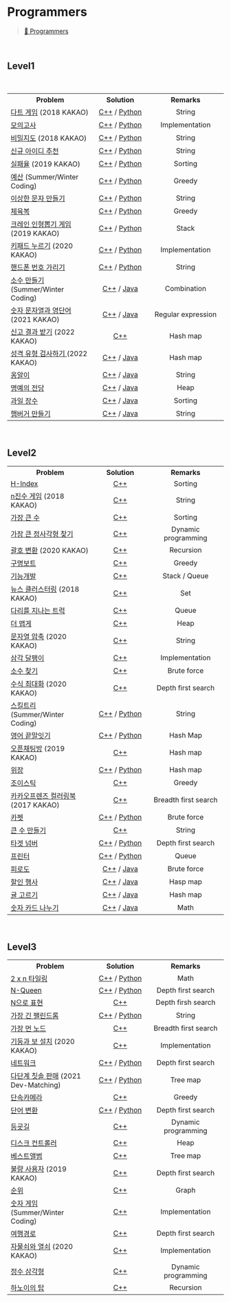 # Programmers



> [🔗 Programmers](https://programmers.co.kr/learn/challenges)


<br>

## Level1

<br>

<table>
  
  <tr>
    <th align="center" width="300">Problem</th>
    <th align="center" width="200">Solution</th>
    <th align="center" width="250">Remarks</th>
  </tr>
  
  
  <tr>
    <td><a href="https://programmers.co.kr/learn/courses/30/lessons/17682">다트 게임</a> (2018 KAKAO)</td> 
    <td align="center"><a href="https://github.com/knavoid/programmers-coding-test/blob/master/C%2B%2B/Level1/%EB%8B%A4%ED%8A%B8%20%EA%B2%8C%EC%9E%84.cpp">C++</a> / <a href="https://github.com/shunCode/Programmers-CodingTest/blob/master/Python/Level1/%EB%8B%A4%ED%8A%B8%20%EA%B2%8C%EC%9E%84.py">Python</a></td>
  	<td align="center">String</td>
  </tr>
  <tr>
    <td><a href="https://programmers.co.kr/learn/courses/30/lessons/42840">모의고사</a></td>
    <td align="center"><a href="https://github.com/shunCode/Programmers-CodingTest/blob/master/C%2B%2B/Level1/%EB%AA%A8%EC%9D%98%EA%B3%A0%EC%82%AC.cpp">C++</a> / <a href="https://github.com/shunCode/Programmers-CodingTest/blob/master/Python/Level1/%EB%AA%A8%EC%9D%98%EA%B3%A0%EC%82%AC.py">Python</a></td>
  	<td align="center">Implementation</td>
  </tr>
  <tr>
    <td><a href="https://programmers.co.kr/learn/courses/30/lessons/17681">비밀지도</a> (2018 KAKAO)</td>
    <td align="center"><a href="https://github.com/shunCode/Programmers-CodingTest/blob/master/C%2B%2B/Level1/%EB%B9%84%EB%B0%80%EC%A7%80%EB%8F%84.cpp">C++</a> / <a href="https://github.com/shunCode/Programmers-CodingTest/blob/master/Python/Level1/%EB%B9%84%EB%B0%80%EC%A7%80%EB%8F%84.py">Python</a></td>
  	<td align="center">String</td>
  </tr>
  <tr>
    <td><a href="https://programmers.co.kr/learn/courses/30/lessons/72410">신규 아이디 추천</a></td>
    <td align="center"><a href="https://github.com/shunCode/Programmers-CodingTest/blob/master/C%2B%2B/Level1/%EC%8B%A0%EA%B7%9C%20%EC%95%84%EC%9D%B4%EB%94%94%20%EC%B6%94%EC%B2%9C.cpp">C++</a> / <a href="https://github.com/shunCode/Programmers-CodingTest/blob/master/Python/Level1/%EC%8B%A0%EA%B7%9C%20%EC%95%84%EC%9D%B4%EB%94%94%20%EC%B6%94%EC%B2%9C.py">Python</a></td>
  	<td align="center">String</td>
  </tr>
  <tr>
    <td><a href="https://programmers.co.kr/learn/courses/30/lessons/42889">실패율</a> (2019 KAKAO)</td>
    <td align="center"><a href="https://github.com/shunCode/Programmers-CodingTest/blob/master/C%2B%2B/Level1/%EC%8B%A4%ED%8C%A8%EC%9C%A8.cpp">C++</a> / <a href="https://github.com/shunCode/Programmers-CodingTest/blob/master/Python/Level1/%EC%8B%A4%ED%8C%A8%EC%9C%A8.py">Python</a></td>
  	<td align="center">Sorting</td>
  </tr>
  <tr>
    <td><a href="https://programmers.co.kr/learn/courses/30/lessons/12982">예산</a> (Summer/Winter Coding)</td>
    <td align="center"><a href="https://github.com/shunCode/Programmers-CodingTest/blob/master/C%2B%2B/Level1/%EC%98%88%EC%82%B0.cpp">C++</a> / <a href="https://github.com/shunCode/Programmers-CodingTest/blob/master/Python/Level1/%EC%98%88%EC%82%B0.py">Python</a></td>
  	<td align="center">Greedy</td>
  </tr>
  <tr>
    <td><a href="https://programmers.co.kr/learn/courses/30/lessons/12930">이상한 문자 만들기</a></td>
    <td align="center"><a href="https://github.com/shunCode/Programmers-CodingTest/blob/master/C%2B%2B/Level1/%EC%9D%B4%EC%83%81%ED%95%9C%20%EB%AC%B8%EC%9E%90%20%EB%A7%8C%EB%93%A4%EA%B8%B0.cpp">C++</a> / <a href="https://github.com/shunCode/Programmers-CodingTest/blob/master/Python/Level1/%EC%9D%B4%EC%83%81%ED%95%9C%20%EB%AC%B8%EC%9E%90%20%EB%A7%8C%EB%93%A4%EA%B8%B0.py">Python</a></td>
  	<td align="center">String</td>
  </tr>
  <tr>
    <td><a href="https://programmers.co.kr/learn/courses/30/lessons/42862">체육복</a></td>
    <td align="center"><a href="https://github.com/shunCode/Programmers-CodingTest/blob/master/C%2B%2B/Level1/%EC%B2%B4%EC%9C%A1%EB%B3%B5.cpp">C++</a> / <a href="https://github.com/shunCode/Programmers-CodingTest/blob/master/Python/Level1/%EC%B2%B4%EC%9C%A1%EB%B3%B5.py">Python</a></td>
  	<td align="center">Greedy</td>
  </tr>
  <tr>
    <td><a href="https://programmers.co.kr/learn/courses/30/lessons/64061">크레인 인형뽑기 게임</a> (2019 KAKAO)</td>
    <td align="center"><a href="https://github.com/shunCode/Programmers-CodingTest/blob/master/C%2B%2B/Level1/%ED%81%AC%EB%A0%88%EC%9D%B8%20%EC%9D%B8%ED%98%95%EB%BD%91%EA%B8%B0%20%EA%B2%8C%EC%9E%84.cpp">C++</a> / <a href="https://github.com/shunCode/Programmers-CodingTest/blob/master/Python/Level1/%ED%81%AC%EB%A0%88%EC%9D%B8%20%EC%9D%B8%ED%98%95%EB%BD%91%EA%B8%B0%20%EA%B2%8C%EC%9E%84.py">Python</a></td>
  	<td align="center">Stack</td>
  </tr>
  <tr>
    <td><a href="https://programmers.co.kr/learn/courses/30/lessons/67256">키패드 누르기</a> (2020 KAKAO)</td>
    <td align="center"><a href="https://github.com/shunCode/Programmers-CodingTest/blob/master/C%2B%2B/Level1/%ED%82%A4%ED%8C%A8%EB%93%9C%20%EB%88%84%EB%A5%B4%EA%B8%B0.cpp">C++</a> / <a href="https://github.com/shunCode/Programmers-CodingTest/blob/master/Python/Level1/%ED%82%A4%ED%8C%A8%EB%93%9C%20%EB%88%84%EB%A5%B4%EA%B8%B0.py">Python</a></td>
  	<td align="center">Implementation</td>
  </tr>
  <tr>
    <td><a href="https://programmers.co.kr/learn/courses/30/lessons/12948">핸드폰 번호 가리기</a></td>
    <td align="center"><a href="https://github.com/shunCode/Programmers-CodingTest/blob/master/C%2B%2B/Level1/%ED%95%B8%EB%93%9C%ED%8F%B0%20%EB%B2%88%ED%98%B8%20%EA%B0%80%EB%A6%AC%EA%B8%B0.cpp">C++</a> / <a href="https://github.com/shunCode/Programmers-CodingTest/blob/master/Python/Level1/%ED%95%B8%EB%93%9C%ED%8F%B0%20%EB%B2%88%ED%98%B8%20%EA%B0%80%EB%A6%AC%EA%B8%B0.py">Python</a></td>
  	<td align="center">String</td>
  </tr>
  <tr>
    <td><a href="https://school.programmers.co.kr/learn/courses/30/lessons/12977">소수 만들기</a> (Summer/Winter Coding)</td> 
    <td align="center"><a href="https://github.com/knavoid/programmers-coding-test/blob/master/C%2B%2B/Level1/%EC%86%8C%EC%88%98%20%EB%A7%8C%EB%93%A4%EA%B8%B0.cpp">C++</a> / <a href="https://github.com/knavoid/programmers-coding-test/blob/master/Java/Level1/%EC%86%8C%EC%88%98%20%EB%A7%8C%EB%93%A4%EA%B8%B0.java">Java</a></td>
  	<td align="center">Combination</td>
  </tr>
  <tr>
    <td><a href="https://school.programmers.co.kr/learn/courses/30/lessons/81301">숫자 문자열과 영단어</a> (2021 KAKAO)</td> 
    <td align="center"><a href="https://github.com/knavoid/programmers-coding-test/blob/master/C%2B%2B/Level1/%EC%88%AB%EC%9E%90%20%EB%AC%B8%EC%9E%90%EC%97%B4%EA%B3%BC%20%EC%98%81%EB%8B%A8%EC%96%B4.cpp">C++</a> / <a href="https://github.com/knavoid/programmers-coding-test/blob/master/Java/Level1/%EC%88%AB%EC%9E%90%20%EB%AC%B8%EC%9E%90%EC%97%B4%EA%B3%BC%20%EC%98%81%EB%8B%A8%EC%96%B4.java">Java</a></td>
  	<td align="center">Regular expression</td>
  </tr>
  <tr>
    <td><a href="https://school.programmers.co.kr/learn/courses/30/lessons/92334">신고 결과 받기</a> (2022 KAKAO)</td> 
    <td align="center"><a href="https://github.com/knavoid/programmers-coding-test/blob/master/C%2B%2B/Level1/%EC%8B%A0%EA%B3%A0%20%EA%B2%B0%EA%B3%BC%20%EB%B0%9B%EA%B8%B0.cpp">C++</a></td>
  	<td align="center">Hash map</td>
  </tr>
  <tr>
    <td><a href="https://school.programmers.co.kr/learn/courses/30/lessons/118666">성격 유형 검사하기
</a> (2022 KAKAO)</td> 
    <td align="center"><a href="https://github.com/knavoid/programmers-coding-test/blob/master/C%2B%2B/Level1/%EC%84%B1%EA%B2%A9%20%EC%9C%A0%ED%98%95%20%EA%B2%80%EC%82%AC%ED%95%98%EA%B8%B0.cpp">C++</a> / <a href="https://github.com/knavoid/programmers-coding-test/blob/master/Java/Level1/%EC%84%B1%EA%B2%A9%20%EC%9C%A0%ED%98%95%20%EA%B2%80%EC%82%AC%ED%95%98%EA%B8%B0.java">Java</a></td>
  	<td align="center">Hash map</td>
  </tr>
  <tr>
    <td><a href="https://school.programmers.co.kr/learn/courses/30/lessons/133499">옹알이</a></td> 
    <td align="center"><a href="https://github.com/knavoid/programmers-coding-test/blob/master/C%2B%2B/Level1/%EC%98%B9%EC%95%8C%EC%9D%B4.cpp">C++</a> / <a href="https://github.com/knavoid/programmers-coding-test/blob/master/Java/Level1/%EC%98%B9%EC%95%8C%EC%9D%B4.java">Java</a></td>
  	<td align="center">String</td>
  </tr>
  <tr>
    <td><a href="https://school.programmers.co.kr/learn/courses/30/lessons/138477">명예의 전당</a></td> 
    <td align="center"><a href="https://github.com/knavoid/programmers-coding-test/blob/master/C%2B%2B/Level1/%EB%AA%85%EC%98%88%EC%9D%98%20%EC%A0%84%EB%8B%B9.cpp">C++</a> / <a href="https://github.com/knavoid/programmers-coding-test/blob/master/Java/Level1/%EB%AA%85%EC%98%88%EC%9D%98%20%EC%A0%84%EB%8B%B9.java">Java</a></td>
  	<td align="center">Heap</td>
  </tr>
  <tr>
    <td><a href="https://school.programmers.co.kr/learn/courses/30/lessons/135808">과일 장수</a></td> 
    <td align="center"><a href="https://github.com/knavoid/programmers-coding-test/blob/master/C%2B%2B/Level1/%EA%B3%BC%EC%9D%BC%20%EC%9E%A5%EC%88%98.cpp">C++</a> / <a href="https://github.com/knavoid/programmers-coding-test/blob/master/Java/Level1/%EA%B3%BC%EC%9D%BC%20%EC%9E%A5%EC%88%98.java">Java</a></td>
  	<td align="center">Sorting</td>
  </tr>
  <tr>
    <td><a href="https://school.programmers.co.kr/learn/courses/30/lessons/133502">햄버거 만들기</a></td> 
    <td align="center"><a href="https://github.com/knavoid/programmers-coding-test/blob/master/C%2B%2B/Level1/%ED%96%84%EB%B2%84%EA%B1%B0%20%EB%A7%8C%EB%93%A4%EA%B8%B0.cpp">C++</a> / <a href="https://github.com/knavoid/programmers-coding-test/blob/master/Java/Level1/%ED%96%84%EB%B2%84%EA%B1%B0%20%EB%A7%8C%EB%93%A4%EA%B8%B0.java">Java</a></td>
  	<td align="center">String</td>
  </tr>

</table>

<br>

## Level2

<table>
  
  <tr>
    <th align="center" width="300">Problem</th>
    <th align="center" width="200">Solution</th>
    <th align="center" width="250">Remarks</th>
  </tr>
  
 <tr>
    <td><a href="https://programmers.co.kr/learn/courses/30/lessons/42747">H-Index</a></td> 
    <td align="center"><a href="https://github.com/shunCode/Programmers-CodingTest/blob/master/C%2B%2B/Level2/H-Index.cpp">C++</a></td>
  	<td align="center">Sorting</td>
  </tr>
  <tr>
    <td><a href="https://programmers.co.kr/learn/courses/30/lessons/17687">n진수 게임</a> (2018 KAKAO)</td> 
    <td align="center"><a href="https://github.com/shunCode/Programmers-CodingTest/blob/master/C%2B%2B/Level2/n%EC%A7%84%EC%88%98%20%EA%B2%8C%EC%9E%84.cpp">C++</a></td>
  	<td align="center">String</td>
  </tr>
  <tr>
    <td><a href="https://programmers.co.kr/learn/courses/30/lessons/42746">가장 큰 수</a></td> 
    <td align="center"><a href="https://github.com/shunCode/Programmers-CodingTest/blob/master/C%2B%2B/Level2/%EA%B0%80%EC%9E%A5%20%ED%81%B0%20%EC%88%98.cpp">C++</a></td>
  	<td align="center">Sorting</td>
  </tr>
  <tr>
    <td><a href="https://programmers.co.kr/learn/courses/30/lessons/12905">가장 큰 정사각형 찾기</a></td> 
    <td align="center"><a href="https://github.com/shunCode/Programmers-CodingTest/blob/master/C%2B%2B/Level2/%EA%B0%80%EC%9E%A5%20%ED%81%B0%20%EC%A0%95%EC%82%AC%EA%B0%81%ED%98%95%20%EC%B0%BE%EA%B8%B0.cpp">C++</a></td>
  	<td align="center">Dynamic programming</td>
  </tr>
  <tr>
    <td><a href="https://programmers.co.kr/learn/courses/30/lessons/60058">괄호 변환</a> (2020 KAKAO)</td> 
    <td align="center"><a href="https://github.com/shunCode/Programmers-CodingTest/blob/master/C%2B%2B/Level2/%EA%B4%84%ED%98%B8%20%EB%B3%80%ED%99%98.cpp">C++</a></td>
  	<td align="center">Recursion</td>
  </tr>
  <tr>
    <td><a href="https://programmers.co.kr/learn/courses/30/lessons/42885">구명보트</a></td> 
    <td align="center"><a href="https://github.com/shunCode/Programmers-CodingTest/blob/master/C%2B%2B/Level2/%EA%B5%AC%EB%AA%85%EB%B3%B4%ED%8A%B8.cpp">C++</a></td>
  	<td align="center">Greedy</td>
  </tr>
  <tr>
    <td><a href="https://programmers.co.kr/learn/courses/30/lessons/42586">기능개발</a></td> 
    <td align="center"><a href="https://github.com/shunCode/Programmers-CodingTest/blob/master/C%2B%2B/Level2/%EA%B8%B0%EB%8A%A5%EA%B0%9C%EB%B0%9C.cpp">C++</a></td>
  	<td align="center">Stack / Queue</td>
  </tr>
  <tr>
    <td><a href="https://programmers.co.kr/learn/courses/30/lessons/17677">뉴스 클러스터링</a> (2018 KAKAO)</td> 
    <td align="center"><a href="https://github.com/shunCode/Programmers-CodingTest/blob/master/C%2B%2B/Level2/%EB%89%B4%EC%8A%A4%20%ED%81%B4%EB%9F%AC%EC%8A%A4%ED%84%B0%EB%A7%81.cpp">C++</a></td>
  	<td align="center">Set</td>
  </tr>
  <tr>
    <td><a href="https://programmers.co.kr/learn/courses/30/lessons/42583">다리를 지나는 트럭</a></td> 
    <td align="center"><a href="https://github.com/shunCode/Programmers-CodingTest/blob/master/C%2B%2B/Level2/%EB%8B%A4%EB%A6%AC%EB%A5%BC%20%EC%A7%80%EB%82%98%EB%8A%94%20%ED%8A%B8%EB%9F%AD.cpp">C++</a></td>
  	<td align="center">Queue</td>
  </tr>
  <tr>
    <td><a href="https://programmers.co.kr/learn/courses/30/lessons/42626">더 맵게</a></td> 
    <td align="center"><a href="https://github.com/shunCode/Programmers-CodingTest/blob/master/C%2B%2B/Level2/%EB%8D%94%20%EB%A7%B5%EA%B2%8C.cpp">C++</a></td>
  	<td align="center">Heap</td>
  </tr>
  <tr>
    <td><a href="https://programmers.co.kr/learn/courses/30/lessons/60057">문자열 압축</a> (2020 KAKAO)</td> 
    <td align="center"><a href="https://github.com/shunCode/Programmers-CodingTest/blob/master/C%2B%2B/Level2/%EB%AC%B8%EC%9E%90%EC%97%B4%20%EC%95%95%EC%B6%95.cpp">C++</a></td>
  	<td align="center">String</td>
  </tr>
  <tr>
    <td><a href="https://programmers.co.kr/learn/courses/30/lessons/68645">삼각 달팽이</a></td> 
    <td align="center"><a href="https://github.com/shunCode/Programmers-CodingTest/blob/master/C%2B%2B/Level2/%EC%82%BC%EA%B0%81%20%EB%8B%AC%ED%8C%BD%EC%9D%B4.cpp">C++</a></td>
  	<td align="center">Implementation</td>
  </tr>
  <tr>
    <td><a href="https://programmers.co.kr/learn/courses/30/lessons/42839">소수 찾기</a></td> 
    <td align="center"><a href="https://github.com/shunCode/Programmers-CodingTest/blob/master/C%2B%2B/Level2/%EC%86%8C%EC%88%98%20%EC%B0%BE%EA%B8%B0.cpp">C++</a></td>
  	<td align="center">Brute force</td>
  </tr>
  <tr>
    <td><a href="https://programmers.co.kr/learn/courses/30/lessons/67257">수식 최대화</a> (2020 KAKAO)</td> 
    <td align="center"><a href="https://github.com/shunCode/Programmers-CodingTest/blob/master/C%2B%2B/Level2/%EC%88%98%EC%8B%9D%20%EC%B5%9C%EB%8C%80%ED%99%94.cpp">C++</a></td>
  	<td align="center">Depth first search</td>
  </tr>
  <tr>
    <td><a href="https://programmers.co.kr/learn/courses/30/lessons/49993">스킬트리</a> (Summer/Winter Coding)</td> 
    <td align="center"><a href="https://github.com/shunCode/Programmers-CodingTest/blob/master/C%2B%2B/Level2/%EC%8A%A4%ED%82%AC%ED%8A%B8%EB%A6%AC.cpp">C++</a> / <a href="https://github.com/shunCode/Programmers-CodingTest/blob/master/Python/Level2/%EC%8A%A4%ED%82%AC%ED%8A%B8%EB%A6%AC.py">Python</a></td>
  	<td align="center">String</td>
  </tr>
  <tr>
    <td><a href="https://programmers.co.kr/learn/courses/30/lessons/12981">영어 끝말잇기</a></td> 
    <td align="center"><a href="https://github.com/shunCode/Programmers-CodingTest/blob/master/C%2B%2B/Level2/%EC%98%81%EC%96%B4%20%EB%81%9D%EB%A7%90%EC%9E%87%EA%B8%B0.cpp">C++</a> / <a href="https://github.com/shunCode/Programmers-CodingTest/blob/master/Python/Level2/%EC%98%81%EC%96%B4%20%EB%81%9D%EB%A7%90%EC%9E%87%EA%B8%B0.py">Python</a></td>
  	<td align="center">Hash Map</td>
  </tr>
  <tr>
    <td><a href="https://programmers.co.kr/learn/courses/30/lessons/42888">오픈채팅방</a> (2019 KAKAO)</td> 
    <td align="center"><a href="https://github.com/shunCode/Programmers-CodingTest/blob/master/C%2B%2B/Level2/%EC%98%A4%ED%94%88%EC%B1%84%ED%8C%85%EB%B0%A9.cpp">C++</a></td>
  	<td align="center">Hash map</td>
  </tr>
  <tr>
    <td><a href="https://programmers.co.kr/learn/courses/30/lessons/42578">위장</a></td> 
    <td align="center"><a href="https://github.com/shunCode/Programmers-CodingTest/blob/master/C%2B%2B/Level2/%EC%9C%84%EC%9E%A5.cpp">C++</a> / <a href="https://github.com/shunCode/Programmers-CodingTest/blob/master/Python/Level2/%EC%9C%84%EC%9E%A5.py">Python</a></td>
  	<td align="center">Hash map</td>
  </tr>
  <tr>
    <td><a href="https://programmers.co.kr/learn/courses/30/lessons/42860">조이스틱</a></td> 
    <td align="center"><a href="https://github.com/shunCode/Programmers-CodingTest/blob/master/C%2B%2B/Level2/%EC%A1%B0%EC%9D%B4%EC%8A%A4%ED%8B%B1.cpp">C++</a></td>
  	<td align="center">Greedy</td>
  </tr>
  <tr>
    <td><a href="https://github.com/shunCode/Programmers-CodingTest/blob/master/C%2B%2B/Level2/%EC%B9%B4%EC%B9%B4%EC%98%A4%ED%94%84%EB%A0%8C%EC%A6%88%20%EC%BB%AC%EB%9F%AC%EB%A7%81%EB%B6%81.cpp">카카오프렌즈 컬러링북</a> (2017 KAKAO)</td> 
    <td align="center"><a href="https://github.com/shunCode/Programmers-CodingTest/blob/master/C%2B%2B/Level2/%EC%B9%B4%EC%B9%B4%EC%98%A4%ED%94%84%EB%A0%8C%EC%A6%88%20%EC%BB%AC%EB%9F%AC%EB%A7%81%EB%B6%81.cpp">C++</a></td>
  	<td align="center">Breadth first search</td>
  </tr>
  <tr>
    <td><a href="https://programmers.co.kr/learn/courses/30/lessons/42842">카펫</a></td> 
    <td align="center"><a href="https://github.com/shunCode/Programmers-CodingTest/blob/master/C%2B%2B/Level2/%EC%B9%B4%ED%8E%AB.cpp">C++</a> / <a href="https://github.com/shunCode/Programmers-CodingTest/blob/master/Python/Level2/%EC%B9%B4%ED%8E%AB.py">Python</a></td>
  	<td align="center">Brute force</td>
  </tr>
  <tr>
    <td><a href="https://school.programmers.co.kr/learn/courses/30/lessons/42883">큰 수 만들기</a></td> 
    <td align="center"><a href="https://github.com/shunCode/Programmers-CodingTest/blob/master/C%2B%2B/Level2/%ED%81%B0%20%EC%88%98%20%EB%A7%8C%EB%93%A4%EA%B8%B0.cpp">C++</a></td>
  	<td align="center">String</td>
  </tr>
  <tr>
    <td><a href="https://programmers.co.kr/learn/courses/30/lessons/43165">타겟 넘버</a></td> 
    <td align="center"><a href="https://github.com/shunCode/Programmers-CodingTest/blob/master/C%2B%2B/Level2/%ED%83%80%EA%B2%9F%20%EB%84%98%EB%B2%84.cpp">C++</a> / <a href="https://github.com/shunCode/Programmers-CodingTest/blob/master/Python/Level2/%ED%83%80%EA%B2%9F%20%EB%84%98%EB%B2%84.py">Python</a></td>
  	<td align="center">Depth first search</td>
  </tr>
  <tr>
    <td><a href="https://programmers.co.kr/learn/courses/30/lessons/42587">프린터</a></td> 
    <td align="center"><a href="https://github.com/shunCode/Programmers-CodingTest/blob/master/C%2B%2B/Level2/%ED%94%84%EB%A6%B0%ED%84%B0.cpp">C++</a> / <a href="https://github.com/shunCode/Programmers-CodingTest/blob/master/Python/Level2/%ED%94%84%EB%A6%B0%ED%84%B0.py">Python</a></td>
  	<td align="center">Queue</td>
  </tr>
  <tr>
    <td><a href="https://school.programmers.co.kr/learn/courses/30/lessons/87946">피로도</a></td> 
    <td align="center"><a href="https://github.com/knavoid/programmers-coding-test/blob/master/C%2B%2B/Level2/%ED%94%BC%EB%A1%9C%EB%8F%84.cpp">C++</a> / <a href="https://github.com/knavoid/programmers-coding-test/blob/master/Java/Level2/%ED%94%BC%EB%A1%9C%EB%8F%84.java">Java</a></td>
  	<td align="center">Brute force</td>
  </tr>
  <tr>
    <td><a href="https://school.programmers.co.kr/learn/courses/30/lessons/131127">할인 행사</a></td> 
    <td align="center"><a href="https://github.com/knavoid/programmers-coding-test/blob/master/C%2B%2B/Level2/%ED%95%A0%EC%9D%B8%20%ED%96%89%EC%82%AC.cpp">C++</a> / <a href="https://github.com/knavoid/programmers-coding-test/blob/master/Java/Level2/%ED%95%A0%EC%9D%B8%20%ED%96%89%EC%82%AC.java">Java</a></td>
  	<td align="center">Hasp map</td>
  </tr>
  <tr>
    <td><a href="https://school.programmers.co.kr/learn/courses/30/lessons/138476">귤 고르기</a></td> 
    <td align="center"><a href="https://github.com/knavoid/programmers-coding-test/blob/master/C%2B%2B/Level2/%EA%B7%A4%20%EA%B3%A0%EB%A5%B4%EA%B8%B0.cpp">C++</a> / <a href="https://github.com/knavoid/programmers-coding-test/blob/master/Java/Level2/%EA%B7%A4%20%EA%B3%A0%EB%A5%B4%EA%B8%B0.java">Java</a></td>
  	<td align="center">Hash map</td>
  </tr>
  <tr>
    <td><a href="https://school.programmers.co.kr/learn/courses/30/lessons/135807">숫자 카드 나누기</a></td> 
    <td align="center"><a href="https://github.com/knavoid/programmers-coding-test/blob/master/C%2B%2B/Level2/%EC%88%AB%EC%9E%90%20%EC%B9%B4%EB%93%9C%20%EB%82%98%EB%88%84%EA%B8%B0.cpp">C++</a> / <a href="https://github.com/knavoid/programmers-coding-test/blob/master/Java/Level2/%EC%88%AB%EC%9E%90%20%EC%B9%B4%EB%93%9C%20%EB%82%98%EB%88%84%EA%B8%B0.java">Java</a></td>
  	<td align="center">Math</td>
  </tr>
 
</table>

<br>

## Level3

<table>
  
  <tr>
    <th align="center" width="300">Problem</th>
    <th align="center" width="200">Solution</th>
    <th align="center" width="250">Remarks</th>
  </tr>
  
  <tr>
    <td><a href="https://programmers.co.kr/learn/courses/30/lessons/12900">2 x n 타일링</a></td> 
    <td align="center"><a href="https://github.com/shunCode/Programmers-CodingTest/blob/master/C%2B%2B/Level3/2%20x%20n%20%ED%83%80%EC%9D%BC%EB%A7%81.cpp">C++</a> / <a href="https://github.com/shunCode/Programmers-CodingTest/blob/master/Python/Level3/2%20x%20n%20%ED%83%80%EC%9D%BC%EB%A7%81.py">Python</a></td>
  	<td align="center">Math</td>
  </tr>
  <tr>
    <td><a href="https://programmers.co.kr/learn/courses/30/lessons/12952">N-Queen</a></td> 
    <td align="center"><a href="https://github.com/shunCode/Programmers-CodingTest/blob/master/C%2B%2B/Level3/N-Queen.cpp">C++</a> / <a href="https://github.com/shunCode/Programmers-CodingTest/blob/master/Python/Level3/N-Queen.py">Python</a></td>
  	<td align="center">Depth first search</td>
  </tr>
  <tr>
    <td><a href="https://programmers.co.kr/learn/courses/30/lessons/42895">N으로 표현</a></td> 
    <td align="center"><a href="https://github.com/shunCode/Programmers-CodingTest/blob/master/C%2B%2B/Level3/N%EC%9C%BC%EB%A1%9C%20%ED%91%9C%ED%98%84.cpp">C++</a></td>
  	<td align="center">Depth firsh search</td>
  </tr>
  <tr>
    <td><a href="https://programmers.co.kr/learn/courses/30/lessons/12904">가장 긴 팰린드롬</a></td> 
    <td align="center"><a href="https://github.com/shunCode/Programmers-CodingTest/blob/master/C%2B%2B/Level3/%EA%B0%80%EC%9E%A5%20%EA%B8%B4%20%ED%8C%B0%EB%A6%B0%EB%93%9C%EB%A1%AC.cpp">C++</a> / <a href="https://github.com/shunCode/Programmers-CodingTest/blob/master/Python/Level3/%EA%B0%80%EC%9E%A5%20%EA%B8%B4%20%ED%8C%B0%EB%A6%B0%EB%93%9C%EB%A1%AC.py">Python</a></td>
  	<td align="center">String</td>
  </tr>
  <tr>
    <td><a href="https://programmers.co.kr/learn/courses/30/lessons/49189">가장 먼 노드</a></td> 
    <td align="center"><a href="https://github.com/shunCode/Programmers-CodingTest/blob/master/C%2B%2B/Level3/%EA%B0%80%EC%9E%A5%20%EB%A8%BC%20%EB%85%B8%EB%93%9C.cpp">C++</a></td>
  	<td align="center">Breadth first search</td>
  </tr>
  <tr>
    <td><a href="https://programmers.co.kr/learn/courses/30/lessons/60061">기둥과 보 설치</a> (2020 KAKAO)</td> 
    <td align="center"><a href="https://github.com/shunCode/Programmers-CodingTest/blob/master/C%2B%2B/Level3/%EA%B8%B0%EB%91%A5%EA%B3%BC%20%EB%B3%B4%20%EC%84%A4%EC%B9%98.cpp">C++</a></td>
  	<td align="center">Implementation</td>
  </tr>
  <tr>
    <td><a href="https://programmers.co.kr/learn/courses/30/lessons/43162">네트워크</a></td> 
    <td align="center"><a href="https://github.com/shunCode/Programmers-CodingTest/blob/master/C%2B%2B/Level3/%EB%84%A4%ED%8A%B8%EC%9B%8C%ED%81%AC.cpp">C++</a> / <a href="https://github.com/shunCode/Programmers-CodingTest/blob/master/Python/Level3/%EB%84%A4%ED%8A%B8%EC%9B%8C%ED%81%AC.py">Python</a></td>
  	<td align="center">Depth first search</td>
  </tr>
  <tr>
    <td><a href="https://programmers.co.kr/learn/courses/30/lessons/77486">다단계 칫솔 판매</a> (2021 Dev-Matching)</td> 
    <td align="center"><a href="https://github.com/shunCode/Programmers-CodingTest/blob/master/C%2B%2B/Level3/%EB%8B%A4%EB%8B%A8%EA%B3%84%20%EC%B9%AB%EC%86%94%20%ED%8C%90%EB%A7%A4.cpp">C++</a> / <a href="https://github.com/shunCode/Programmers-CodingTest/blob/master/Python/Level3/%EB%8B%A4%EB%8B%A8%EA%B3%84%20%EC%B9%AB%EC%86%94%20%ED%8C%90%EB%A7%A4.py">Python</a></td>
  	<td align="center">Tree map</td>
  </tr>
  <tr>
    <td><a href="https://programmers.co.kr/learn/courses/30/lessons/42884">단속카메라</a></td> 
    <td align="center"><a href="https://github.com/shunCode/Programmers-CodingTest/blob/master/C%2B%2B/Level3/%EB%8B%A8%EC%86%8D%EC%B9%B4%EB%A9%94%EB%9D%BC.cpp">C++</a></td>
  	<td align="center">Greedy</td>
  </tr>
  <tr>
    <td><a href="https://programmers.co.kr/learn/courses/30/lessons/43163">단어 변환</a></td> 
    <td align="center"><a href="https://github.com/shunCode/Programmers-CodingTest/blob/master/C%2B%2B/Level3/%EB%8B%A8%EC%96%B4%20%EB%B3%80%ED%99%98.cpp">C++</a> / <a href="https://github.com/shunCode/Programmers-CodingTest/blob/master/Python/Level3/%EB%8B%A8%EC%96%B4%20%EB%B3%80%ED%99%98.py">Python</a></td>
  	<td align="center">Depth first search</td>
  </tr>
  <tr>
    <td><a href="https://programmers.co.kr/learn/courses/30/lessons/42898">등굣길</a></td> 
    <td align="center"><a href="https://github.com/shunCode/Programmers-CodingTest/blob/master/C%2B%2B/Level3/%EB%93%B1%EA%B5%A3%EA%B8%B8.cpp">C++</a></td>
  	<td align="center">Dynamic programming</td>
  </tr>
  <tr>
    <td><a href="https://programmers.co.kr/learn/courses/30/lessons/42627">디스크 컨트롤러</a></td> 
    <td align="center"><a href="https://github.com/shunCode/Programmers-CodingTest/blob/master/C%2B%2B/Level3/%EB%94%94%EC%8A%A4%ED%81%AC%20%EC%BB%A8%ED%8A%B8%EB%A1%A4%EB%9F%AC.cpp">C++</a></td>
  	<td align="center">Heap</td>
  </tr>
  <tr>
    <td><a href="https://programmers.co.kr/learn/courses/30/lessons/42579">베스트앨범</a></td> 
    <td align="center"><a href="https://github.com/shunCode/Programmers-CodingTest/blob/master/C%2B%2B/Level3/%EB%B2%A0%EC%8A%A4%ED%8A%B8%EC%95%A8%EB%B2%94.cpp">C++</a></td>
  	<td align="center">Tree map</td>
  </tr>
  <tr>
    <td><a href="https://programmers.co.kr/learn/courses/30/lessons/64064">불량 사용자</a> (2019 KAKAO)</td> 
    <td align="center"><a href="https://github.com/shunCode/Programmers-CodingTest/blob/master/C%2B%2B/Level3/%EB%B6%88%EB%9F%89%20%EC%82%AC%EC%9A%A9%EC%9E%90.cpp">C++</a></td>
  	<td align="center">Depth first search</td>
  </tr>
  <tr>
    <td><a href="https://programmers.co.kr/learn/courses/30/lessons/49191">순위</a></td> 
    <td align="center"><a href="https://github.com/shunCode/Programmers-CodingTest/blob/master/C%2B%2B/Level3/%EC%88%9C%EC%9C%84.cpp">C++</a></td>
  	<td align="center">Graph</td>
  </tr>
  <tr>
    <td><a href="https://programmers.co.kr/learn/courses/30/lessons/12987">숫자 게임</a> (Summer/Winter Coding)</td> 
    <td align="center"><a href="https://github.com/shunCode/Programmers-CodingTest/blob/master/C%2B%2B/Level3/%EC%88%AB%EC%9E%90%20%EA%B2%8C%EC%9E%84.cpp">C++</a></td>
  	<td align="center">Implementation</td>
  </tr>
  <tr>
    <td><a href="https://programmers.co.kr/learn/courses/30/lessons/43164">여행경로</a></td> 
    <td align="center"><a href="https://github.com/shunCode/Programmers-CodingTest/blob/master/C%2B%2B/Level3/%EC%97%AC%ED%96%89%EA%B2%BD%EB%A1%9C.cpp">C++</a></td>
  	<td align="center">Depth first search</td>
  </tr>
  <tr>
    <td><a href="https://programmers.co.kr/learn/courses/30/lessons/60059">자물쇠와 열쇠</a> (2020 KAKAO)</td> 
    <td align="center"><a href="https://github.com/shunCode/Programmers-CodingTest/blob/master/C%2B%2B/Level3/%EC%9E%90%EB%AC%BC%EC%87%A0%EC%99%80%20%EC%97%B4%EC%87%A0.cpp">C++</a></td>
  	<td align="center">Implementation</td>
  </tr>
  <tr>
    <td><a href="https://programmers.co.kr/learn/courses/30/lessons/43105">정수 삼각형</a></td> 
    <td align="center"><a href="https://github.com/shunCode/Programmers-CodingTest/blob/master/C%2B%2B/Level3/%EC%A0%95%EC%88%98%20%EC%82%BC%EA%B0%81%ED%98%95.cpp">C++</a></td>
  	<td align="center">Dynamic programming</td>
  </tr>
  <tr>
    <td><a href="https://programmers.co.kr/learn/courses/30/lessons/12946">하노이의 탑</a></td> 
    <td align="center"><a href="https://github.com/shunCode/Programmers-CodingTest/blob/master/C%2B%2B/Level3/%ED%95%98%EB%85%B8%EC%9D%B4%EC%9D%98%20%ED%83%91.cpp">C++</a></td>
  	<td align="center">Recursion</td>
  </tr>
  
</table>
